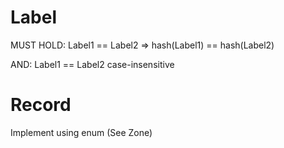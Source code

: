 # Label

MUST HOLD:   Label1 == Label2 => hash(Label1) == hash(Label2)

AND: Label1 == Label2   case-insensitive

# Record

Implement using enum (See Zone)

